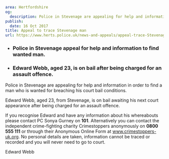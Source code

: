 ```yaml
area: Hertfordshire
og:
  description: Police in Stevenage are appealing for help and information in order to find a man who is wanted for breaching his court bail conditions.
publish:
  date: 16 Oct 2017
title: Appeal to trace Stevenage man
url: https://www.herts.police.uk/news-and-appeals/appeal-trace-Stevenage-man
```

* ### Police in Stevenage appeal for help and information to find wanted man.

 * ### Edward Webb, aged 23, is on bail after being charged for an assault offence.

Police in Stevenage are appealing for help and information in order to find a man who is wanted for breaching his court bail conditions.

Edward Webb, aged 23, from Stevenage, is on bail awaiting his next court appearance after being charged for an assault offence.

If you recognise Edward and have any information about his whereabouts please contact PC Sonya Gurney on **101**. Alternatively you can contact the independent crime-fighting charity Crimestoppers anonymously on **0800 555 111** or through their Anonymous Online Form at www.crimestoppers-uk.org. No personal details are taken, information cannot be traced or recorded and you will never need to go to court.

Edward Webb
